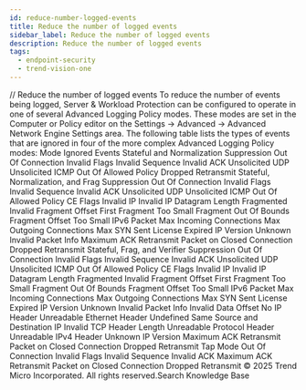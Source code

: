 ```yaml
---
id: reduce-number-logged-events
title: Reduce the number of logged events
sidebar_label: Reduce the number of logged events
description: Reduce the number of logged events
tags:
  - endpoint-security
  - trend-vision-one
---
```


/*<![CDATA[*/ $('#title').html($('meta[name=map-description]').attr('content')); /*]]>*/ Reduce the number of logged events To reduce the number of events being logged, Server & Workload Protection can be configured to operate in one of several Advanced Logging Policy modes. These modes are set in the Computer or Policy editor on the Settings → Advanced → Advanced Network Engine Settings area. The following table lists the types of events that are ignored in four of the more complex Advanced Logging Policy modes: Mode Ignored Events Stateful and Normalization Suppression Out Of Connection Invalid Flags Invalid Sequence Invalid ACK Unsolicited UDP Unsolicited ICMP Out Of Allowed Policy Dropped Retransmit Stateful, Normalization, and Frag Suppression Out Of Connection Invalid Flags Invalid Sequence Invalid ACK Unsolicited UDP Unsolicited ICMP Out Of Allowed Policy CE Flags Invalid IP Invalid IP Datagram Length Fragmented Invalid Fragment Offset First Fragment Too Small Fragment Out Of Bounds Fragment Offset Too Small IPv6 Packet Max Incoming Connections Max Outgoing Connections Max SYN Sent License Expired IP Version Unknown Invalid Packet Info Maximum ACK Retransmit Packet on Closed Connection Dropped Retransmit Stateful, Frag, and Verifier Suppression Out Of Connection Invalid Flags Invalid Sequence Invalid ACK Unsolicited UDP Unsolicited ICMP Out Of Allowed Policy CE Flags Invalid IP Invalid IP Datagram Length Fragmented Invalid Fragment Offset First Fragment Too Small Fragment Out Of Bounds Fragment Offset Too Small IPv6 Packet Max Incoming Connections Max Outgoing Connections Max SYN Sent License Expired IP Version Unknown Invalid Packet Info Invalid Data Offset No IP Header Unreadable Ethernet Header Undefined Same Source and Destination IP Invalid TCP Header Length Unreadable Protocol Header Unreadable IPv4 Header Unknown IP Version Maximum ACK Retransmit Packet on Closed Connection Dropped Retransmit Tap Mode Out Of Connection Invalid Flags Invalid Sequence Invalid ACK Maximum ACK Retransmit Packet on Closed Connection Dropped Retransmit © 2025 Trend Micro Incorporated. All rights reserved.Search Knowledge Base